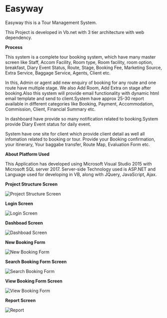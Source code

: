 # Easyway

Easyway this is a Tour Management System.

This Project is developed in Vb.net with 3 tier architecture with web dependency.


<b>Process</b>

This system is a complete tour booking system, which have many master screen like Staff, Accom Facility, Room type, Room facility, room option, breakfast, Diary Event Status, Route, Stage, Booking Fee, Marketing Source, Extra Service, Baggage Service, Agents, Client etc.

In this, Admin or agent add new enquiry of booking for any route and one route have multiple stage. We also Add Room, Add Extra on stage after booking.Also this system will provide email functionality with dynamic html email template and send to client.System have approx 25-30 report available in different categories like Booking, Payment, Accommodation, Commission, Client, Financial Summary etc.

In dashboard have provide so many notification related to booking.System provide Diary Event status for daily event.

System have one site for client which provide client detail as well all infomation related to booking or tour. Provide your Booking confirmation, your itinerary, Your baggabe transfer, Route Map, Evaluation Form etc.

<b>About Platform Used</b>

This Application has developed using Microsoft Visual Studio 2015 with Microsoft SQL server 2017. Server-side Technology used is ASP.NET and Language used for developing in VB, along with JQuery, JavaScript, Ajax.

<b>Project Structure Screen</b>

![Project Structure Screen](https://github.com/rajibsahani29/Easyway/blob/master/6.png?raw=true "Project Structure Screen")

<b>Login Screen</b>

![Login Screen](https://github.com/rajibsahani29/Easyway/blob/master/1.png?raw=true "Login Screen")

<b>Dashboad Screen</b>

![Dashboad Screen](https://github.com/rajibsahani29/Easyway/blob/master/dashboard.png?raw=true "Dashboad Screen")

<b>New Booking Form</b>

![New Booking Form](https://github.com/rajibsahani29/Easyway/blob/master/7.png?raw=true "New Booking Form")

<b>Search Booking Form Screen</b>

![Search Booking Form](https://github.com/rajibsahani29/Easyway/blob/master/2.png?raw=true "Search Booking Form")

<b>View Booking Form Screen</b>

![View Booking Form](https://github.com/rajibsahani29/Easyway/blob/master/3.png?raw=true "View Booking Form")


<b>Report Screen</b>

![Report](https://github.com/rajibsahani29/Easyway/blob/master/8.png?raw=true "Report")

